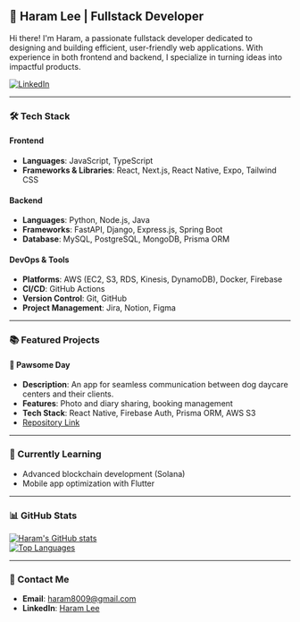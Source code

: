 
## 🌟 Haram Lee | Fullstack Developer  
Hi there! I'm Haram, a passionate fullstack developer dedicated to designing and building efficient, user-friendly web applications. With experience in both frontend and backend, I specialize in turning ideas into impactful products.  

[![LinkedIn](https://img.shields.io/badge/-LinkedIn-blue?style=flat&logo=Linkedin&logoColor=white)](https://www.linkedin.com/in/haram-8009-lee/)  
<!-- [![Portfolio](https://img.shields.io/badge/-Portfolio-black?style=flat&logo=dev.to&logoColor=white)](https://yourportfolio.com) -->

---

### 🛠️ Tech Stack  
#### Frontend
- **Languages**: JavaScript, TypeScript
- **Frameworks & Libraries**: React, Next.js, React Native, Expo, Tailwind CSS  

#### Backend
- **Languages**: Python, Node.js, Java  
- **Frameworks**: FastAPI, Django, Express.js, Spring Boot  
- **Database**: MySQL, PostgreSQL, MongoDB, Prisma ORM  

#### DevOps & Tools
- **Platforms**: AWS (EC2, S3, RDS, Kinesis, DynamoDB), Docker, Firebase  
- **CI/CD**: GitHub Actions
- **Version Control**: Git, GitHub  
- **Project Management**: Jira, Notion, Figma  

---

### 📚 Featured Projects  
#### 🐾 **Pawsome Day**  
- **Description**: An app for seamless communication between dog daycare centers and their clients.  
- **Features**: Photo and diary sharing, booking management  
- **Tech Stack**: React Native, Firebase Auth, Prisma ORM, AWS S3  
- [Repository Link](https://github.com/dovelopers/back)

<!-- #### 📈 **Decentralized Voting System**  
- **Description**: A blockchain-based voting platform  
- **Features**: OAuth 2.0 authentication, vote creation/participation, result tracking  
- **Tech Stack**: Solana, Go, Flutter  
- [Repository Link](https://github.com/yourusername/decentralized-voting)
-->
---

### 🌱 Currently Learning  
- Advanced blockchain development (Solana)    
- Mobile app optimization with Flutter  

---

### 📊 GitHub Stats  
[![Haram's GitHub stats](https://github-readme-stats.vercel.app/api?username=haram8009&show_icons=true&theme=radical)](https://github.com/haram8009)  
[![Top Languages](https://github-readme-stats.vercel.app/api/top-langs/?username=haram8009&layout=compact&theme=radical)](https://github.com/haram8009)

---

### 📩 Contact Me  
- **Email**: haram8009@gmail.com  
- **LinkedIn**: [Haram Lee](https://www.linkedin.com/in/haram-8009-lee/)  

